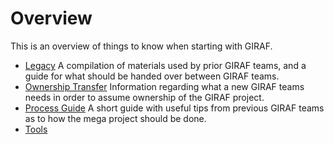 # Overview

This is an overview of things to know when starting with GIRAF.

- [Legacy](../Legacy/index.md)
  A compilation of materials used by prior GIRAF teams, and a guide for what should be handed over between GIRAF
  teams.
- [Ownership Transfer](./ownership_transfer.md)
  Information regarding what a new GIRAF teams needs in order to assume ownership of the GIRAF project.
- [Process Guide](./process.md)
  A short guide with useful tips from previous GIRAF teams as to how the mega project should be done. 
- [Tools](./tools.md)
